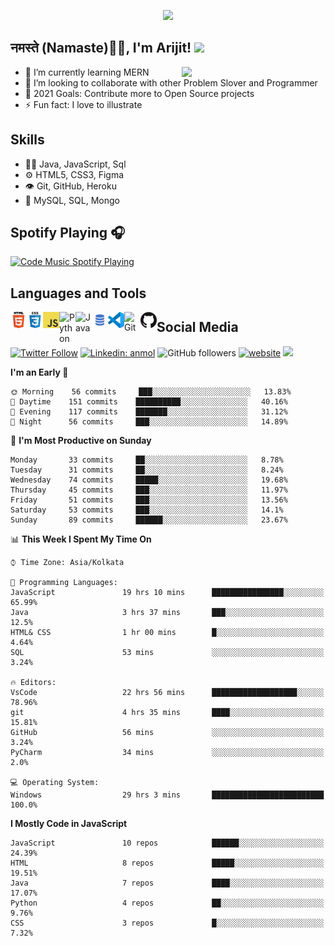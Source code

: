 <p align="center">
  <img style="width:8rem; height:auto" src="https://cdn.dribbble.com/users/1787323/screenshots/10091971/media/d43c019bfeff34be8816481e843ea8c1.png"/>
</p>

<h2>नमस्ते (Namaste)🙏🏻, I'm Arijit! <img src="https://c.tenor.com/nz2nnGCEYH8AAAAj/micacalala-michi.gif" width="50"></h2>
<img align='right' src="https://media.giphy.com/media/M9gbBd9nbDrOTu1Mqx/giphy.gif" width="230">

- 🌱 I’m currently learning MERN 
- 👯 I’m looking to collaborate with other Problem Slover and Programmer
- 🥅 2021 Goals: Contribute more to Open Source projects
- ⚡ Fun fact: I love to illustrate

## Skills

- 👨‍💻 Java, JavaScript, Sql
- ⚙️ HTML5, CSS3, Figma
- 👁️ Git, GitHub, Heroku
- 💽 MySQL, SQL, Mongo

## Spotify Playing 🎧

[<img src="https://now-playing-codestackr.vercel.app/api/spotify-playing" alt="Code Music Spotify Playing" width="350" />](https://open.spotify.com/user/31lhrwdgbdbf7h5hzx6xd2jhmjoe)

## Languages and Tools

[<img align="left" alt="HTML5" width="26px" src="https://raw.githubusercontent.com/github/explore/80688e429a7d4ef2fca1e82350fe8e3517d3494d/topics/html/html.png" />]()
[<img align="left" alt="CSS3" width="26px" src="https://raw.githubusercontent.com/github/explore/80688e429a7d4ef2fca1e82350fe8e3517d3494d/topics/css/css.png" />]()
[<img align="left" alt="JavaScript" width="26px" src="https://raw.githubusercontent.com/github/explore/80688e429a7d4ef2fca1e82350fe8e3517d3494d/topics/javascript/javascript.png" />]()
[<img align="left" alt="Python" width="26px" src="https://github.com/RayFisher-24/RayFisher-24/blob/master/icons/Python.png" />]()
[<img align="left" alt="Java" width="26px" src="https://github.com/RayFisher-24/RayFisher-24/blob/master/icons/Java.png" />]()
[<img align="left" alt="SQL" width="26px" src="https://raw.githubusercontent.com/github/explore/80688e429a7d4ef2fca1e82350fe8e3517d3494d/topics/sql/sql.png" />]()
[<img align="left" alt="Visual Studio Code" width="26px" src="https://raw.githubusercontent.com/github/explore/80688e429a7d4ef2fca1e82350fe8e3517d3494d/topics/visual-studio-code/visual-studio-code.png" />]("https://code.visualstudio.com/download")
[<img align="left" alt="Git" width="26px" src="https://github.com/RayFisher-24/RayFisher-24/blob/master/icons/Git.png" />]()
[<img align="left" alt="GitHub" width="26px" src="https://raw.githubusercontent.com/github/explore/78df643247d429f6cc873026c0622819ad797942/topics/github/github.png" />]()

<p></p>

## Social Media

[![Twitter Follow](https://img.shields.io/twitter/follow/ArijitEato?label=Follow)](https://twitter.com/intent/follow?screen_name=arijiteato)
[![Linkedin: anmol](https://img.shields.io/badge/-arijit-blue?style=flat-square&logo=Linkedin&logoColor=white&link=https://www.linkedin.com/in/arijit-mondal-8ab6ab1b7//)](https://www.linkedin.com/in/arijit-mondal-8ab6ab1b7/)
![GitHub followers](https://img.shields.io/github/followers/RayFisher-24?label=Follow&style=social)
[![website](https://img.shields.io/badge/Website-46a2f1.svg?&style=flat-square&logo=Google-Chrome&logoColor=white&link=)]()
![](https://visitor-badge.glitch.me/badge?page_id=anmol098.anmol098)

**I'm an Early 🐤** 

```text
🌞 Morning    56 commits     ███░░░░░░░░░░░░░░░░░░░░░░   13.83% 
🌆 Daytime    151 commits    ██████████░░░░░░░░░░░░░░░   40.16% 
🌃 Evening    117 commits    ███████░░░░░░░░░░░░░░░░░░   31.12% 
🌙 Night      56 commits     ███░░░░░░░░░░░░░░░░░░░░░░   14.89%

```
📅 **I'm Most Productive on Sunday** 

```text
Monday       33 commits     ██░░░░░░░░░░░░░░░░░░░░░░░   8.78% 
Tuesday      31 commits     ██░░░░░░░░░░░░░░░░░░░░░░░   8.24% 
Wednesday    74 commits     █████░░░░░░░░░░░░░░░░░░░░   19.68% 
Thursday     45 commits     ███░░░░░░░░░░░░░░░░░░░░░░   11.97% 
Friday       51 commits     ███░░░░░░░░░░░░░░░░░░░░░░   13.56% 
Saturday     53 commits     ███░░░░░░░░░░░░░░░░░░░░░░   14.1% 
Sunday       89 commits     ██████░░░░░░░░░░░░░░░░░░░   23.67%

```


📊 **This Week I Spent My Time On** 

```text
⌚︎ Time Zone: Asia/Kolkata

💬 Programming Languages: 
JavaScript               19 hrs 10 mins      ████████████████░░░░░░░░░   65.99% 
Java                     3 hrs 37 mins       ███░░░░░░░░░░░░░░░░░░░░░░   12.5% 
HTML& CSS                1 hr 00 mins        █░░░░░░░░░░░░░░░░░░░░░░░░   4.64% 
SQL                      53 mins             ░░░░░░░░░░░░░░░░░░░░░░░░░   3.24% 

🔥 Editors: 
VsCode                   22 hrs 56 mins      ███████████████████░░░░░░   78.96% 
git                      4 hrs 35 mins       ████░░░░░░░░░░░░░░░░░░░░░   15.81% 
GitHub                   56 mins             ░░░░░░░░░░░░░░░░░░░░░░░░░   3.24% 
PyCharm                  34 mins             ░░░░░░░░░░░░░░░░░░░░░░░░░   2.0%

💻 Operating System: 
Windows                  29 hrs 3 mins       █████████████████████████   100.0%

```

**I Mostly Code in JavaScript** 

```text
JavaScript               10 repos            ██████░░░░░░░░░░░░░░░░░░░   24.39% 
HTML                     8 repos             █████░░░░░░░░░░░░░░░░░░░░   19.51% 
Java                     7 repos             ████░░░░░░░░░░░░░░░░░░░░░   17.07% 
Python                   4 repos             ██░░░░░░░░░░░░░░░░░░░░░░░   9.76% 
CSS                      3 repos             █░░░░░░░░░░░░░░░░░░░░░░░░   7.32%
